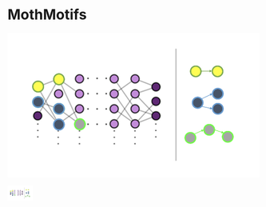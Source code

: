 # MothMotifs


![motif](figs/motif_fig.jpg)

<img src="figs/motif_fig.jpg" alt="motif" width="10%"/>
